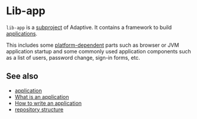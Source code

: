 # Lib-app

`lib-app` is a [subproject](def://) of Adaptive. It contains a framework to build [applications](def://).

This includes some [platform-dependent](def://) parts such as browser or JVM application startup and
some commonly used application components such as a list of users, password change, sign-in forms, etc.

## See also

- [application](def://)
- [What is an application](guide://)
- [How to write an application](guid://)
- [repository structure](guide://)